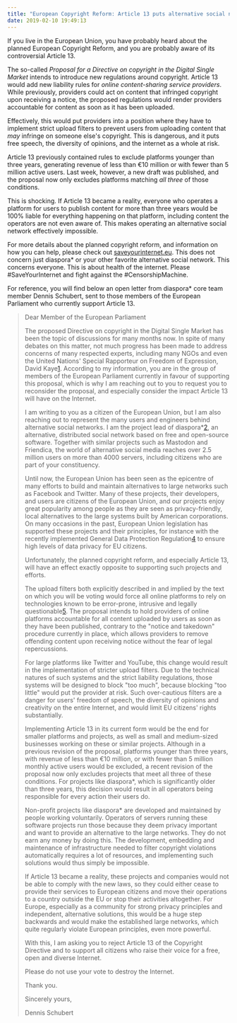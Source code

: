 ```yaml
---
title: "European Copyright Reform: Article 13 puts alternative social networks at risk"
date: 2019-02-10 19:49:13
---
```


If you live in the European Union, you have probably heard about the planned European Copyright Reform, and you are probably aware of its controversial Article 13.

The so-called *Proposal for a Directive on copyright in the Digital Single Market* intends to introduce new regulations around copyright. Article 13 would add new liability rules for *online content-sharing service providers*. While previously, providers could act on content that infringed copyright upon receiving a notice, the proposed regulations would render providers accountable for content as soon as it has been uploaded.

Effectively, this would put providers into a position where they have to implement strict upload filters to prevent users from uploading content that *may* infringe on someone else's copyright. This is dangerous, and it puts free speech, the diversity of opinions, and the internet as a whole at risk.

Article 13 previously contained rules to exclude platforms younger than three years, generating revenue of less than €10 million or with fewer than 5 million active users. Last week, however, a new draft was published, and the proposal now only excludes platforms matching *all three* of those conditions.

This is shocking. If Article 13 became a reality, everyone who operates a platform for users to publish content for more than three years would be 100% liable for everything happening on that platform, including content the operators are not even aware of. This makes operating an alternative social network effectively impossible.

For more details about the planned copyright reform, and information on how you can help, please check out [saveyourinternet.eu](https://saveyourinternet.eu/). This does not concern just diaspora\* or your other favorite alternative social network. This concerns everyone. This is about health of the internet. Please #SaveYourInternet and fight against the #CensorshipMachine.

For reference, you will find below an open letter from diaspora\* core team member Dennis Schubert, sent to those members of the European Parliament who currently support Article 13.

> Dear Member of the European Parliament
>
> The proposed Directive on copyright in the Digital Single Market has been the topic of discussions for many months now. In spite of many debates on this matter, not much progress has been made to address concerns of many respected experts, including many NGOs and even the United Nations' Special Rapporteur on Freedom of Expression, David Kaye[1]. According to my information, you are in the group of members of the European Parliament currently in favour of supporting this proposal, which is why I am reaching out to you to request you to reconsider the proposal, and especially consider the impact Article 13 will have on the Internet.
> 
> I am writing to you as a citizen of the European Union, but I am also reaching out to represent the many users and engineers behind alternative social networks. I am the project lead of diaspora*[2], an alternative, distributed social network based on free and open-source software. Together with similar projects such as Mastodon and Friendica, the world of alternative social media reaches over 2.5 million users on more than 4000 servers, including citizens who are part of your constituency.
> 
> Until now, the European Union has been seen as the epicentre of many efforts to build and maintain alternatives to large networks such as Facebook and Twitter. Many of these projects, their developers, and users are citizens of the European Union, and our projects enjoy great popularity among people as they are seen as privacy-friendly, local alternatives to the large systems built by American corporations. On many occasions in the past, European Union legislation has supported these projects and their principles, for instance with the recently implemented General Data Protection Regulation[4] to ensure high levels of data privacy for EU citizens. 
> 
> Unfortunately, the planned copyright reform, and especially Article 13, will have an effect exactly opposite to supporting such projects and efforts.
> 
> The upload filters both explicitly described in and implied by the text on which you will be voting would force all online platforms to rely on technologies known to be error-prone, intrusive and legally questionable[5]. The proposal intends to hold providers of online platforms accountable for all content uploaded by users as soon as they have been published, contrary to the "notice and takedown" procedure currently in place, which allows providers to remove offending content upon receiving notice without the fear of legal repercussions.
> 
> For large platforms like Twitter and YouTube, this change would result in the implementation of stricter upload filters. Due to the technical natures of such systems and the strict liability regulations, those systems will be designed to block "too much", because blocking "too little" would put the provider at risk. Such over-cautious filters are a danger for users' freedom of speech, the diversity of opinions and creativity on the entire Internet, and would limit EU citizens' rights substantially.
> 
> Implementing Article 13 in its current form would be the end for smaller platforms and projects, as well as small and medium-sized businesses working on these or similar projects. Although in a previous revision of the proposal, platforms younger than three years, with revenue of less than €10 million, or with fewer than 5 million monthly active users would be excluded, a recent revision of the proposal now only excludes projects that meet all three of these conditions. For projects like diaspora*, which is significantly older than three years, this decision would result in all operators being responsible for every action their users do.
> 
> Non-profit projects like diaspora* are developed and maintained by people working voluntarily. Operators of servers running these software projects run those because they deem privacy important and want to provide an alternative to the large networks. They do not earn any money by doing this. The development, embedding and maintenance of infrastructure needed to filter copyright violations automatically requires a lot of resources, and implementing such solutions would thus simply be impossible.
> 
> If Article 13 became a reality, these projects and companies would not be able to comply with the new laws, so they could either cease to provide their services to European citizens and move their operations to a country outside the EU or stop their activities altogether. For Europe, especially as a community for strong privacy principles and independent, alternative solutions, this would be a huge step backwards and would make the established large networks, which quite regularly violate European principles, even more powerful.
> 
> With this, I am asking you to reject Article 13 of the Copyright Directive and to support all citizens who raise their voice for a free, open and diverse Internet.
> 
> Please do not use your vote to destroy the Internet.
> 
> Thank you.
> 
> Sincerely yours,
> 
> Dennis Schubert
> 
> [1]: https://www.ohchr.org/Documents/Issues/Opinion/Legislation/OL-OTH-41-2018.pdf  
> [2]: https://en.wikipedia.org/wiki/Diaspora_(software)  
> [3]: https://the-federation.info/  
> [4]: https://eur-lex.europa.eu/legal-content/EN/TXT/?uri=CELEX:02016R0679-20160504  
> [5]: https://static1.squarespace.com/static/571681753c44d835a440c8b5/t/58d058712994ca536bbfa47a/1490049138881/FilteringPaperWebsite.pdf
